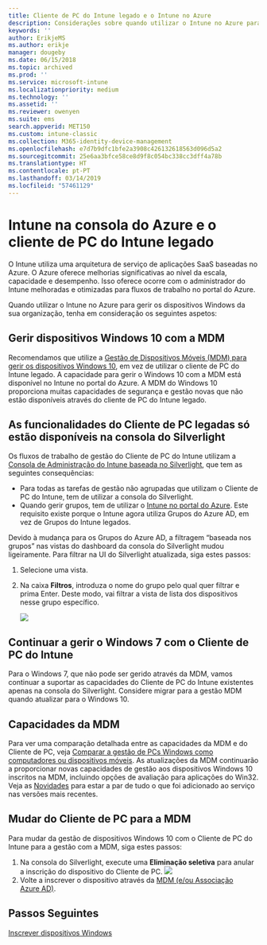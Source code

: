 ```yaml
---
title: Cliente de PC do Intune legado e o Intune no Azure
description: Considerações sobre quando utilizar o Intune no Azure para gerir os dispositivos Windows da sua organização.
keywords: ''
author: ErikjeMS
ms.author: erikje
manager: dougeby
ms.date: 06/15/2018
ms.topic: archived
ms.prod: ''
ms.service: microsoft-intune
ms.localizationpriority: medium
ms.technology: ''
ms.assetid: ''
ms.reviewer: owenyen
ms.suite: ems
search.appverid: MET150
ms.custom: intune-classic
ms.collection: M365-identity-device-management
ms.openlocfilehash: e7d7b9dfc1bfe2a3908c426132618563d096d5a2
ms.sourcegitcommit: 25e6aa3bfce58ce8d9f8c054bc338cc3dff4a78b
ms.translationtype: HT
ms.contentlocale: pt-PT
ms.lasthandoff: 03/14/2019
ms.locfileid: "57461129"
---
```

# <a name="intune-on-azure-console-and-legacy-intune-pc-client"></a>Intune na consola do Azure e o cliente de PC do Intune legado

O Intune utiliza uma arquitetura de serviço de aplicações SaaS baseadas no Azure. O Azure oferece melhorias significativas ao nível da escala, capacidade e desempenho. Isso oferece ocorre com o administrador do Intune melhoradas e otimizadas para fluxos de trabalho no portal do Azure. 

Quando utilizar o Intune no Azure para gerir os dispositivos Windows da sua organização, tenha em consideração os seguintes aspetos:

## <a name="manage-windows-10-devices-by-using-mdm"></a>Gerir dispositivos Windows 10 com a MDM

Recomendamos que utilize a [Gestão de Dispositivos Móveis (MDM) para gerir os dispositivos Windows 10](https://docs.microsoft.com/intune/device-restrictions-windows-10), em vez de utilizar o cliente de PC do Intune legado. A capacidade para gerir o Windows 10 com a MDM está disponível no Intune no portal do Azure. A MDM do Windows 10 proporciona muitas capacidades de segurança e gestão novas que não estão disponíveis através do cliente de PC do Intune legado.

## <a name="legacy-pc-client-features-are-only-available-in-the-silverlight-console"></a>As funcionalidades do Cliente de PC legadas só estão disponíveis na consola do Silverlight

Os fluxos de trabalho de gestão do Cliente de PC do Intune utilizam a [Consola de Administração do Intune baseada no Silverlight](https://manage.microsoft.com/), que tem as seguintes consequências:

- Para todas as tarefas de gestão não agrupadas que utilizam o Cliente de PC do Intune, tem de utilizar a consola do Silverlight.
- Quando gerir grupos, tem de utilizar o [Intune no portal do Azure](https://portal.azure.com/). Este requisito existe porque o Intune agora utiliza Grupos do Azure AD, em vez de Grupos do Intune legados. 

Devido à mudança para os Grupos do Azure AD, a filtragem “baseada nos grupos” nas vistas do dashboard da consola do Silverlight mudou ligeiramente. Para filtrar na UI do Silverlight atualizada, siga estes passos:

1. Selecione uma vista.
2. Na caixa **Filtros**, introduza o nome do grupo pelo qual quer filtrar e prima Enter. Deste modo, vai filtrar a vista de lista dos dispositivos nesse grupo específico.

   ![](media/intune-legacy-pc-client/image01.png)


## <a name="continue-to-manage-windows-7-by-using-intune-pc-client"></a>Continuar a gerir o Windows 7 com o Cliente de PC do Intune

Para o Windows 7, que não pode ser gerido através da MDM, vamos continuar a suportar as capacidades do Cliente de PC do Intune existentes apenas na consola do Silverlight. Considere migrar para a gestão MDM quando atualizar para o Windows 10.

## <a name="mdm-capabilities"></a>Capacidades da MDM

Para ver uma comparação detalhada entre as capacidades da MDM e do Cliente de PC, veja [Comparar a gestão de PCs Windows como computadores ou dispositivos móveis](pc-management-comparison.md). As atualizações da MDM continuarão a proporcionar novas capacidades de gestão aos dispositivos Windows 10 inscritos na MDM, incluindo opções de avaliação para aplicações do Win32. Veja as [Novidades](https://docs.microsoft.com/intune/whats-new) para estar a par de tudo o que foi adicionado ao serviço nas versões mais recentes.

## <a name="switch-from-pc-client-to-mdm"></a>Mudar do Cliente de PC para a MDM

Para mudar da gestão de dispositivos Windows 10 com o Cliente de PC do Intune para a gestão com a MDM, siga estes passos:

1. Na consola do Silverlight, execute uma **Eliminação seletiva** para anular a inscrição do dispositivo do Cliente de PC.
  ![](media/intune-legacy-pc-client/image02.png)
2. Volte a inscrever o dispositivo através da [MDM (e/ou Associação Azure AD)](https://docs.microsoft.com/intune/windows-enroll). 

## <a name="next-steps"></a>Passos Seguintes
[Inscrever dispositivos Windows](https://docs.microsoft.com/intune/windows-enroll)

 
